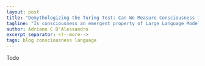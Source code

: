```yaml
---
layout: post
title: "Demythologizing the Turing Test: Can We Measure Consciousness in LLMs?"
tagline: "Is consciousness an emergent property of Large Language Models (LLM) at scale? How can we know? Let's investigate!"
author: Adriano C D'Alessandro
excerpt_separator: <!--more-->
tags: blog consciousness language
---
```


Todo
